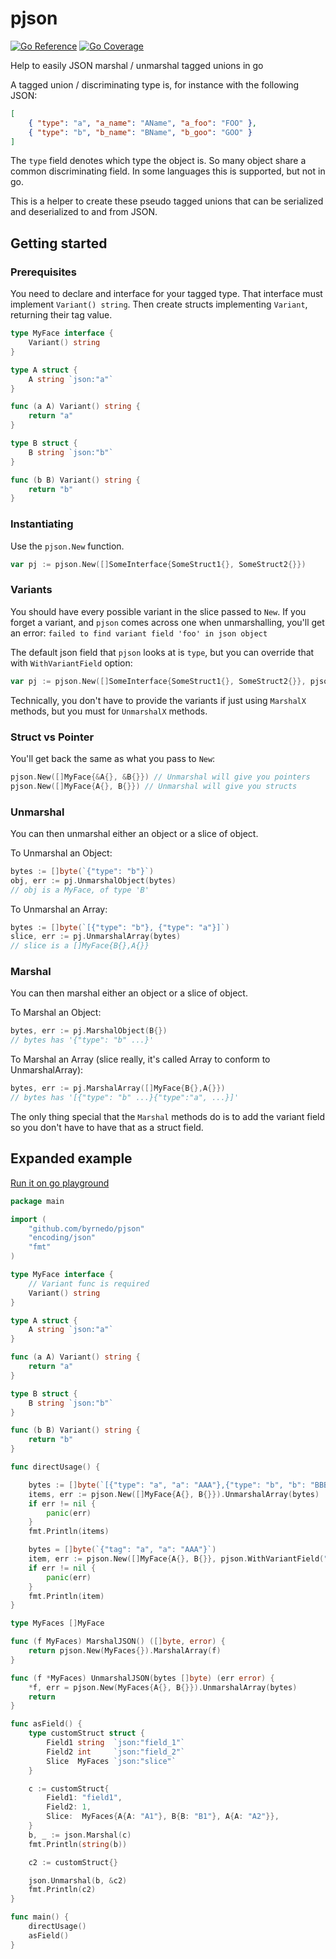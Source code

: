 # pjson

[![Go Reference](https://pkg.go.dev/badge/github.com/byrnedo/pjson.svg)](https://pkg.go.dev/github.com/byrnedo/pjson)
[![Go Coverage](https://github.com/byrnedo/pjson/wiki/coverage.svg)](https://raw.githack.com/wiki/byrnedo/pjson/coverage.html)



Help to easily JSON marshal / unmarshal tagged unions in go

A tagged union / discriminating type is, for instance with the following JSON:
```json
[
    { "type": "a", "a_name": "AName", "a_foo": "FOO" },
    { "type": "b", "b_name": "BName", "b_goo": "GOO" }
]
```

The `type` field denotes which type the object is. So many object share a common discriminating field.
In some languages this is supported, but not in go.

This is a helper to create these pseudo tagged unions that can be serialized and deserialized to and from JSON.

## Getting started


### Prerequisites
You need to declare and interface for your tagged type. That interface must implement `Variant() string`.
Then create structs implementing `Variant`, returning their tag value.

```go
type MyFace interface {
	Variant() string
}

type A struct {
	A string `json:"a"`
}

func (a A) Variant() string {
	return "a"
}

type B struct {
	B string `json:"b"`
}

func (b B) Variant() string {
	return "b"
}
```

### Instantiating

Use the `pjson.New` function.

```go
var pj := pjson.New([]SomeInterface{SomeStruct1{}, SomeStruct2{}})
```

### Variants
You should have every possible variant in the slice passed to `New`. If you forget a variant, and `pjson` comes across one when unmarshalling, you'll get an error: `failed to find variant field 'foo' in json object`

The default json field that `pjson` looks at is `type`, but you can override that with `WithVariantField` option:
```go
var pj := pjson.New([]SomeInterface{SomeStruct1{}, SomeStruct2{}}, pjson.WithVariantField("variant")) // will look for "variant" in json.
```

Technically, you don't have to provide the variants if just using `MarshalX` methods, but you must for `UnmarshalX` methods.

### Struct vs Pointer

You'll get back the same as what you pass to `New`:
```go
pjson.New([]MyFace{&A{}, &B{}}) // Unmarshal will give you pointers
pjson.New([]MyFace{A{}, B{}}) // Unmarshal will give you structs
```

### Unmarshal

You can then unmarshal either an object or a slice of object.

To Unmarshal an Object:
```go
bytes := []byte(`{"type": "b"}`)
obj, err := pj.UnmarshalObject(bytes)
// obj is a MyFace, of type 'B'
```

To Unmarshal an Array:
```go
bytes := []byte(`[{"type": "b"}, {"type": "a"}]`)
slice, err := pj.UnmarshalArray(bytes)
// slice is a []MyFace{B{},A{}}
```

### Marshal

You can then marshal either an object or a slice of object.

To Marshal an Object:
```go
bytes, err := pj.MarshalObject(B{})
// bytes has '{"type": "b" ...}'
```

To Marshal an Array (slice really, it's called Array to conform to UnmarshalArray):
```go
bytes, err := pj.MarshalArray([]MyFace{B{},A{}})
// bytes has '[{"type": "b" ...}{"type":"a", ...}]'
```

The only thing special that the `Marshal` methods do is to add the variant field so you don't have to have that as a struct field.

## Expanded example
[Run it on go playground](https://go.dev/play/p/jHqZ-TnXq-e)

```go
package main

import (
	"github.com/byrnedo/pjson"
	"encoding/json"
	"fmt"
)

type MyFace interface {
	// Variant func is required
	Variant() string
}

type A struct {
	A string `json:"a"`
}

func (a A) Variant() string {
	return "a"
}

type B struct {
	B string `json:"b"`
}

func (b B) Variant() string {
	return "b"
}

func directUsage() {

	bytes := []byte(`[{"type": "a", "a": "AAA"},{"type": "b", "b": "BBB"}]`)
	items, err := pjson.New([]MyFace{A{}, B{}}).UnmarshalArray(bytes)
	if err != nil {
		panic(err)
	}
	fmt.Println(items)

	bytes = []byte(`{"tag": "a", "a": "AAA"}`)
	item, err := pjson.New([]MyFace{A{}, B{}}, pjson.WithVariantField("tag")).UnmarshalObject(bytes)
	if err != nil {
		panic(err)
	}
	fmt.Println(item)
}

type MyFaces []MyFace

func (f MyFaces) MarshalJSON() ([]byte, error) {
	return pjson.New(MyFaces{}).MarshalArray(f)
}

func (f *MyFaces) UnmarshalJSON(bytes []byte) (err error) {
	*f, err = pjson.New(MyFaces{A{}, B{}}).UnmarshalArray(bytes)
	return
}

func asField() {
	type customStruct struct {
		Field1 string  `json:"field_1"`
		Field2 int     `json:"field_2"`
		Slice  MyFaces `json:"slice"`
	}

	c := customStruct{
		Field1: "field1",
		Field2: 1,
		Slice:  MyFaces{A{A: "A1"}, B{B: "B1"}, A{A: "A2"}},
	}
	b, _ := json.Marshal(c)
	fmt.Println(string(b))

	c2 := customStruct{}

	json.Unmarshal(b, &c2)
	fmt.Println(c2)
}

func main() {
	directUsage()
	asField()
}
```
